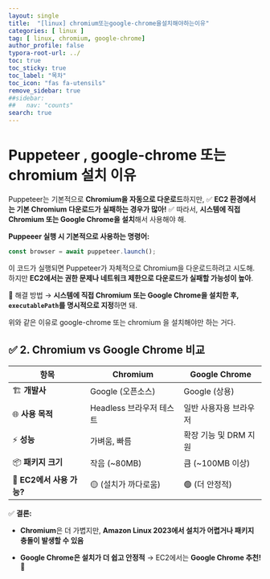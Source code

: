 ```yaml
---
layout: single
title:  "[linux] chromium또는google-chrome을설치해야하는이유"
categories: [ linux ]
tag: [ linux, chromium, google-chrome]
author_profile: false
typora-root-url: ../
toc: true
toc_sticky: true
toc_label: "목차"
toc_icon: "fas fa-utensils" 
remove_sidebar: true
##sidebar:
##   nav: "counts"
search: true
---
```


# Puppeteer , google-chrome 또는 chromium 설치 이유



Puppeteer는 기본적으로 **Chromium을 자동으로 다운로드**하지만,
✅ **EC2 환경에서는 기본 Chromium 다운로드가 실패하는 경우가 많아!**
✅ 따라서, **시스템에 직접 Chromium 또는 Google Chrome을 설치**해서 사용해야 해.

**Puppeeer 실행 시 기본적으로 사용하는 명령어:**

```javascript
const browser = await puppeteer.launch();
```

이 코드가 실행되면 Puppeteer가 자체적으로 Chromium을 다운로드하려고 시도해.
하지만 **EC2에서는 권한 문제나 네트워크 제한으로 다운로드가 실패할 가능성이 높아**.

🔹 해결 방법 → **시스템에 직접 Chromium 또는 Google Chrome을 설치한 후, `executablePath`를 명시적으로 지정**하면 돼.

위와 같은 이유로 google-chrome 또는 chromium 을 설치해야만 하는 거다.



## **✅ 2. Chromium vs Google Chrome 비교**

| 항목                     | Chromium                 | Google Chrome          |
| ------------------------ | ------------------------ | ---------------------- |
| 🏗 **개발사**             | Google (오픈소스)        | Google (상용)          |
| 🌐 **사용 목적**          | Headless 브라우저 테스트 | 일반 사용자용 브라우저 |
| ⚡ **성능**               | 가벼움, 빠름             | 확장 기능 및 DRM 지원  |
| 📦 **패키지 크기**        | 작음 (~80MB)             | 큼 (~100MB 이상)       |
| 🔧 **EC2에서 사용 가능?** | 🟡 (설치가 까다로움)      | 🟢 (더 안정적)          |

✅ **결론:**

- **Chromium**은 더 가볍지만, **Amazon Linux 2023에서 설치가 어렵거나 패키지 충돌이 발생할 수 있음**

* **Google Chrome은 설치가 더 쉽고 안정적** → EC2에서는 **Google Chrome 추천!** 🚀